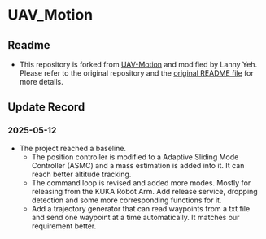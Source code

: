 # UAV_Motion

## Readme

- This repository is forked from [UAV-Motion](https://github.com/zhengyuxiang/UAV-Motion) and modified by Lanny Yeh. Please refer to the original repository and the [original README file](./README_original.md) for more details.

## Update Record

### 2025-05-12

- The project reached a baseline.
  - The position controller is modified to a Adaptive Sliding Mode Controller (ASMC) and a mass estimation is added into it. It can reach better altitude tracking.
  - The command loop is revised and added more modes. Mostly for releasing from the KUKA Robot Arm. Add release service, dropping detection and some more corresponding functions for it. 
  - Add a trajectory generator that can read waypoints from a txt file and send one waypoint at a time automatically. It matches our requirement better.
